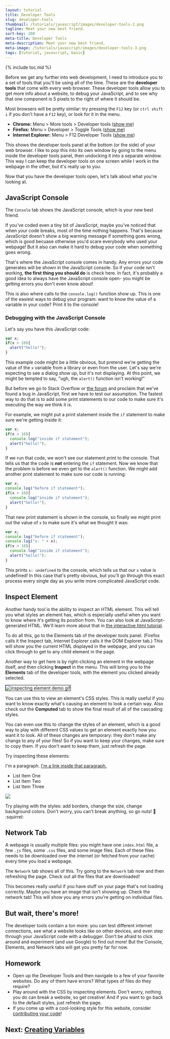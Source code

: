 ```yaml
---
layout: tutorial
title: Developer Tools
slug: developer-tools
thumbnail: /tutorials/javascript/images/developer-tools-2.png
tagline: Meet your new best friend.
sort-key: 200
meta-title: Developer Tools
meta-description: Meet your new best friend.
meta-image: /tutorials/javascript/images/developer-tools-3.png
tags: [tutorial, javascript, basic]
---
```


{% include toc.md %}

Before we get any further into web development, I need to introduce you to a set of tools that you'll be using all of the time. These are the **developer tools** that come with every web browser. These developer tools allow you to get more info about a website, to debug your JavaScript, and to see why that one component is 5 pixels to the right of where it should be.

Most browsers will be pretty similar: try pressing the `F12` key (or `ctrl shift i` if you don't have a `F12` key), or look for it in the menu.

- **Chrome:** Menu > More tools > Developer tools ([show me](/tutorials/javascript/images/developer-tools-chrome-1.gif))
- **Firefox:** Menu > Developer > Toggle Tools ([show me](/tutorials/javascript/images/developer-tools-firefox-1.gif))
- **Internet Explorer:** Menu > F12 Developer Tools ([show me](/tutorials/javascript/images/developer-tools-edge-1.gif))

This shows the developer tools panel at the bottom (or the side) of your web browser. I like to pop this into its own window by going to the menu inside the developer tools panel, then undocking it into a separate window. This way I can keep the developer tools on one screen while I work in the webpage in the other, but it's really up to you.

Now that you have the developer tools open, let's talk about what you're looking at.

## JavaScript Console

The `Console` tab shows the JavaScript console, which is your new best friend.

If you've coded even a tiny bit of JavaScript, maybe you've noticed that when your code breaks, most of the time nothing happens. That's because JavaScript doesn't show a big warning message if something goes wrong, which is good becuase otherwise you'd scare everybody who used your webpage! But it also can make it hard to debug your code when something goes wrong.

That's where the JavaScript console comes in handy. Any errors your code generates will be shown in the JavaScript console. So if your code isn't working, **the first thing you should do** is check here. In fact, it's probably a good idea to always have the JavaScript console open- you might be getting errors you don't even know about!

This is also where calls to the `console.log()` function show up. This is one of the easiest ways to debug your program: want to know the value of a variable in your code? Print it to the console!

### Debugging with the JavaScript Console

Let's say you have this JavaScript code:

```javascript
var x;
if(x > 10){
  alert("hello!");
}
```

This example code might be a little obvious, but pretend we're getting the value of the `x` variable from a library or even from the user. Let's say we're expecting to see a dialog show up, but it's not displaying. At this point, we might be tempted to say, "ugh, the `alert()` function isn't working!"

But before we go to Stack Overflow or [the forum](http://forum.HappyCoding.io) and proclaim that we've found a bug in JavaScript, first we have to test our assumption. The fastest way to do that is to add some print statements to our code to make sure it's executing the way we think it is.

For example, we might put a print statement inside the `if` statement to make sure we're getting inside it:

```javascript
var x;
if(x > 10){
  console.log("inside if statement");
  alert("hello!");
}
```

If we run that code, we won't see our statement print to the console. That tells us that the code is **not** entering the `if` statement. Now we know that the problem is before we even get to the `alert()` function. We might add another print statement to make sure our code is running:

```javascript
var x;
console.log("before if statement");
if(x > 10){
  console.log("inside if statement");
  alert("hello!");
}
```

That new print statement is shown in the console, so finally we might print out the value of `x` to make sure it's what we thought it was:

```javascript
var x;
console.log("before if statement");
console.log("x: " + x);
if(x > 10){
  console.log("inside if statement");
  alert("hello!");
}
```

This prints `x: undefined` to the console, which tells us that our `x` value is undefined! In this case that's pretty obvious, but you'll go through this exact process every single day as you write more complicated JavaScript code.

## Inspect Element

Another handy tool is the ability to inspect an HTML element. This will tell you what styles an element has, which is especially useful when you want to know where it's getting its position from. You can also look at JavaScript-generated HTML. We'll learn more about that in [the interactive html tutorial](tutorials/javascript/interactive-html).

To do all this, go to the Elements tab of the developer tools panel. (Firefox calls it the Inspect tab, Internet Explorer calls it the DOM Explorer tab.) This will show you the current HTML displayed in the webpage, and you can click through to get to any child element in the page.

Another way to get here is by right-clicking an element in the webpage itself, and then clicking **Inspect** in the menu. This will bring you to the **Elements** tab of the developer tools, with the element you clicked already selected.

<img alt="inspecting element demo gif" src="/tutorials/javascript/images/developer-tools-1.gif" style="border:thin solid black;" />

You can use this to view an element's CSS styles. This is really useful if you want to know exactly what's causing an element to look a certain way. Also check out the **Computed** tab to show the final result of all of the cascading styles.

You can even use this to change the styles of an element, which is a good way to play with different CSS values to get an element exactly how you want it to look. All of these changes are temporary: they don't make any changs to any of your files! So if you want to keep your changes, make sure to copy them. If you don't want to keep them, just refresh the page.

Try inspecting these elements:

<p>I'm a paragraph. <a href=".">I'm a link inside that paragraph.</a></p>

<ul>
	<li>List Item One</li>
	<li>List Item Two</li>
	<li>List Item Three</li>
</ul>

<img src="/images/random-walkers-1.png" />

Try playing with the styles: add borders, change the size, change background colors. Don't worry, you can't break anything, so go nuts! :chestnut: :squirrel:

## Network Tab

A webpage is usually multiple files: you might have one `index.html` file, a few `.js` files, some `.css` files, and some image files. Each of these files needs to be downloaded over the internet (or fetched from your cache) every time you load a webpage.

The `Network` tab shows all of this. Try going to the `Network` tab now and then refreshing the page. Check out all the files that are downloaded!

This becomes really useful if you have stuff on your page that's not loading correctly. Maybe you have an image that isn't showing up. Check the network tab! This will show you any errors you're getting on individual files.

## But wait, there's more!

The developer tools contain a ton more: you can test different internet connections, see what a website looks like on other devices, and even step through your JavaScript code with a debugger. Don't be afraid to click around and experiment (and use Google) to find out more! But the Console, Elements, and Network tabs will get you pretty far for now.

## Homework

- Open up the Developer Tools and then navigate to a few of your favorite websites. Do any of them have errors? What types of files do they require?
- Play around with the CSS by inspecting elements. Don't worry, nothing you do can break a website, so get creative! And if you want to go back to the default styles, just refresh the page.
- If you come up with a cool-looking style for this website, consider [contributing your code](https://github.com/KevinWorkman/HappyCoding/wiki/Contributing)!

## Next: [Creating Variables](/tutorials/javascript/creating-variables)
